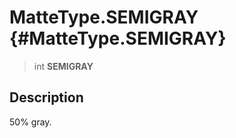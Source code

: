MatteType.SEMIGRAY {#MatteType.SEMIGRAY}
==================

> int **SEMIGRAY**

Description
-----------

50% gray.
